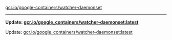 [gcr.io/google-containers/watcher-daemonset](https://hub.docker.com/r/cruse/watcher-daemonset/tags/) 

----
**Update: [gcr.io/google_containers/watcher-daemonset:latest](https://hub.docker.com/r/cruse/watcher-daemonset/tags/)**

Update: [gcr.io/google_containers/watcher-daemonset:latest](https://hub.docker.com/r/cruse/watcher-daemonset/tags/)

